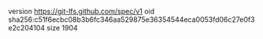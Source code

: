 version https://git-lfs.github.com/spec/v1
oid sha256:c51f6ecbc08b3b6fc346aa529875e36354544eca0053fd06c27e0f3e2c204104
size 1904
